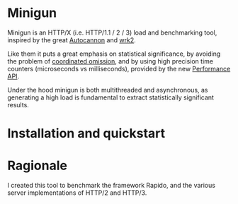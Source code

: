 # Minigun

Minigun is an HTTP/X (i.e. HTTP/1.1 / 2 / 3) load and benchmarking tool, inspired by the great [Autocannon][1] and [wrk2][2].

Like them it puts a great emphasis on statistical significance, by avoiding the problem of [coordinated omission][3], and by using high precision time counters (microseconds vs milliseconds), provided by the new [Performance API][4].

Under the hood minigun is both multithreaded and asynchronous, as generating a high load is fundamental to extract statistically significant results.

# Installation and quickstart


# Ragionale

I created this tool to benchmark the framework Rapido, and the various server implementations of HTTP/2 and HTTP/3. 

[1]: https://github.com/mcollina/autocannon
[2]: https://github.com/giltene/wrk2
[3]: http://highscalability.com/blog/2015/10/5/your-load-generator-is-probably-lying-to-you-take-the-red-pi.html
[4]: https://w3c.github.io/performance-timeline/